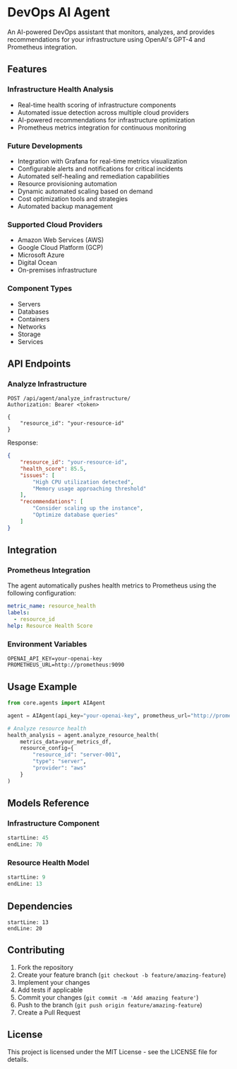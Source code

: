 # DevOps AI Agent

An AI-powered DevOps assistant that monitors, analyzes, and provides recommendations for your infrastructure using OpenAI's GPT-4 and Prometheus integration.

## Features

### Infrastructure Health Analysis
- Real-time health scoring of infrastructure components
- Automated issue detection across multiple cloud providers
- AI-powered recommendations for infrastructure optimization
- Prometheus metrics integration for continuous monitoring

### Future Developments
- Integration with Grafana for real-time metrics visualization
- Configurable alerts and notifications for critical incidents
- Automated self-healing and remediation capabilities
- Resource provisioning automation
- Dynamic automated scaling based on demand
- Cost optimization tools and strategies
- Automated backup management

### Supported Cloud Providers
- Amazon Web Services (AWS)
- Google Cloud Platform (GCP)
- Microsoft Azure
- Digital Ocean
- On-premises infrastructure

### Component Types
- Servers
- Databases
- Containers
- Networks
- Storage
- Services

## API Endpoints

### Analyze Infrastructure
```http
POST /api/agent/analyze_infrastructure/
Authorization: Bearer <token>

{
    "resource_id": "your-resource-id"
}
```

Response:
```json
{
    "resource_id": "your-resource-id",
    "health_score": 85.5,
    "issues": [
        "High CPU utilization detected",
        "Memory usage approaching threshold"
    ],
    "recommendations": [
        "Consider scaling up the instance",
        "Optimize database queries"
    ]
}
```

## Integration

### Prometheus Integration
The agent automatically pushes health metrics to Prometheus using the following configuration:

```yaml
metric_name: resource_health
labels:
  - resource_id
help: Resource Health Score
```

### Environment Variables
```
OPENAI_API_KEY=your-openai-key
PROMETHEUS_URL=http://prometheus:9090
```

## Usage Example

```python
from core.agents import AIAgent

agent = AIAgent(api_key="your-openai-key", prometheus_url="http://prometheus:9090")

# Analyze resource health
health_analysis = agent.analyze_resource_health(
    metrics_data=your_metrics_df,
    resource_config={
        "resource_id": "server-001",
        "type": "server",
        "provider": "aws"
    }
)
```

## Models Reference

### Infrastructure Component
```python
startLine: 45
endLine: 70
```

### Resource Health Model
```python
startLine: 9
endLine: 13
```

## Dependencies
```
startLine: 13
endLine: 20
```

## Contributing

1. Fork the repository
2. Create your feature branch (`git checkout -b feature/amazing-feature`)
3. Implement your changes
4. Add tests if applicable
5. Commit your changes (`git commit -m 'Add amazing feature'`)
6. Push to the branch (`git push origin feature/amazing-feature`)
7. Create a Pull Request

## License

This project is licensed under the MIT License - see the LICENSE file for details.
```